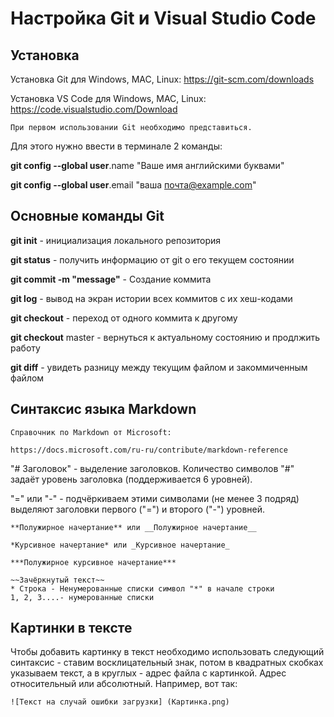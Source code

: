 # Настройка Git и Visual Studio Code

## Установка

Установка Git для Windows, MAC, Linux: https://git-scm.com/downloads

Установка VS Code для Windows, MAC, Linux: https://code.visualstudio.com/Download

    При первом использовании Git необходимо представиться.
Для этого нужно ввести в терминале 2 команды:

**git config --global user**.name "Ваше имя английскими буквами" 

**git config --global user**.email "ваша почта@example.com"

## Основные команды Git

**git init** - инициализация локального репозитория

**git status** - получить информацию от git о его текущем состоянии

**git commit -m "message"** - Создание коммита

**git log** - вывод на экран истории всех коммитов с их хеш-кодами

**git checkout** - переход от одного коммита к другому

**git checkout** master - вернуться к актуальному состоянию и продлжить работу 

**git diff** - увидеть разницу между текущим файлом и закоммиченным файлом

## Синтаксис языка Markdown

    Справочник по Markdown от Microsoft:

    https://docs.microsoft.com/ru-ru/contribute/markdown-reference

"# Заголовок" - выделение заголовков. Количество символов "#" задаёт уровень заголовка (поддерживается 6 уровней).

"=" или "-" - подчёркиваем этими символами (не менее 3 подряд) выделяют заголовки первого ("=") и второго ("-") уровней.

    **Полужирное начертание** или __Полужирное начертание__

    *Курсивное начертание* или _Курсивное начертание_

    ***Полужирное курсивное начертание***

    ~~Зачёркнутый текст~~
    * Строка - Ненумерованные списки символ "*" в начале строки
    1, 2, 3....- нумерованные списки

## Картинки в тексте

Чтобы добавить картинку в текст необходимо использовать следующий синтаксис - ставим восклицательный знак, потом в квадратных скобках указываем текст, а в круглых - адрес файла с картинкой. Адрес относительный или абсолютный. Например, вот так:

    ![Текст на случай ошибки загрузки] (Картинка.png)